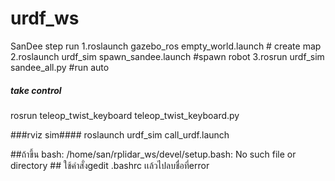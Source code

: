 # urdf_ws
SanDee
step run
1.roslaunch gazebo_ros empty_world.launch # create map
2.roslaunch urdf_sim spawn_sandee.launch #spawn robot
3.rosrun urdf_sim sandee_all.py #run auto

##### take control #####
rosrun teleop_twist_keyboard teleop_twist_keyboard.py

###rviz sim####
roslaunch urdf_sim call_urdf.launch


##ถ้าขึ้น bash: /home/san/rplidar_ws/devel/setup.bash: No such file or directory ##
ใช้คำสั่งgedit .bashrc เเล้วไปลบชื่อที่error
